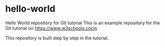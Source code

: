 # hello-world

Hello World repository for Git tutorial
This is an example repository for the Git tutorial on https://www.w3schools.cocm

This repository is built step by step in the tutorial.
